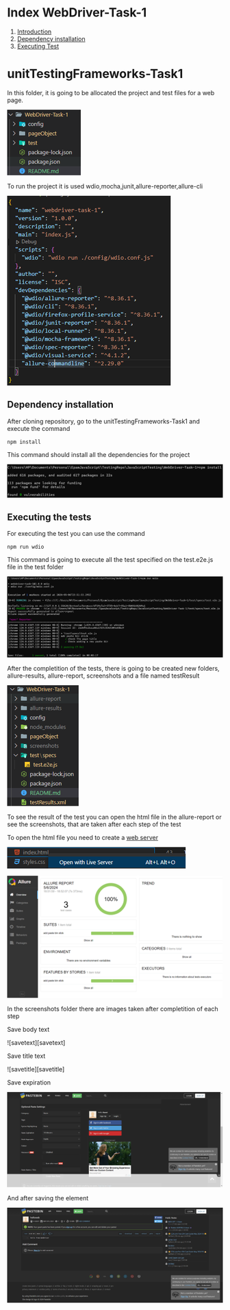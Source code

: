 # Index WebDriver-Task-1

1. [Introduction](#unittestingframeworks-task1)
2. [Dependency installation](#dependency-installation)
3. [Executing Test](#executing-the-tests)

# unitTestingFrameworks-Task1

In this folder, it is going to be allocated the project and test files for a web page.

![folderStructure][folderStructure]

To run the project it is used wdio,mocha,junit,allure-reporter,allure-cli

![packageList][packageList]

## Dependency installation
After cloning repository, go to the unitTestingFrameworks-Task1 and execute the command

```
npm install
```

This command should install all the dependencies for the project

![installingDependencies][installingDependencies]

## Executing the tests
For executing the test you can use the command

```
npm run wdio
```

This command is going to execute all the test specified on the test.e2e.js file in the test folder

![runningTest][runningTest]

After the completition of the tests, there is going to be created new folders, allure-results, allure-report, screenshots and a file named testResult

![completeTest][completeTest]

To see the result of the test you can open the html file in the allure-report or see the screenshots, that are taken after each step of the test

To open the html file you need to create a [web server][liveserver]

![webserver][webserver]

![reportTest][reportTest]

In the screenshots folder there are images taken after completition of each step

Save body text

![savetext][savetext]

Save title text

![savetitle][savetitle]

Save expiration

![expiration][expiration]

And after saving the element

![newpage][newpage]

[liveserver]: https://marketplace.visualstudio.com/items?itemName=ritwickdey.LiveServer


[folderStructure]: ../images/WebDriver-Task-1/FolderStructure.png
[packageList]: ../images/WebDriver-Task-1/PackageList.png
[installingDependencies]: ../images/WebDriver-Task-1/InstallDependencies.png
[runningTest]: ../images/WebDriver-Task-1/RunningTests.png
[completeTest]: ../images/WebDriver-Task-1/CompleteTest.png
[webserver]: ../images/WebDriver-Task-1/ReportFile.png
[reportTest]: ../images/WebDriver-Task-1/ReportResult.png
[expiration]: ../images/WebDriver-Task-1/Expiration.png
[newpage]: ../images/WebDriver-Task-1/newPage.png